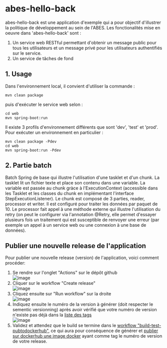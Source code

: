 # abes-hello-back

abes-hello-back est une application d'exemple qui a pour objectif d'illustrer la politique de développement au sein de l'ABES.
Les fonctionalités mise en oeuvre dans 'abes-hello-back' sont :
1. Un service web RESTful permettant d'obtenir un message public pour tous les utilisateurs et un message privé pour les utilisateurs authentifiés sur le  service.
2. Un service de tâches de fond 

## 1. Usage

Dans l'environnement local, il convient d'utiliser la commande :

    mvn clean package   
    
puis d'exécuter le service web selon :
 
    cd web
    mvn spring-boot:run
    
Il existe 3 profils d'environnement différents que sont 'dev', 'test' et 'prod'. Pour exécuter un environnement en particulier : 

    mvn clean package -Pdev
    cd web
    mvn spring-boot:run -Pdev   

## 2. Partie batch

Batch Spring de base qui illustre l'utilisation d'une tasklet et d'un chunk.
La tasklet lit un fichier texte et place son contenu dans une variable.
La variable est passée au chunk gràce à l'ExecutionContext (accessible dans les Tasklet et les classes du chunk en implémentant l'interface StepExecutionListener).
Le chunk est composé de 3 parties, reader, processor et writer.
Il est configuré pour traiter les données par paquet de 10.
Le processor fait appel à une méthode externe qui illustre l'utilisation du retry (on peut le configurer via l'annotation @Retry, elle permet d'essayer plusieurs fois un traitement qui est susceptible de renvoyer une erreur (par exemple un appel à un service web ou une connexion à une base de données).



## Publier une nouvelle release de l'application

Pour publier une nouvelle release (version) de l'application, voici comment procéder:
1. Se rendre sur l'onglet "Actions" sur le dépôt github  
   ![image](https://user-images.githubusercontent.com/328244/159044287-67c7131f-8663-4452-b7fa-55aa8c695692.png)
2. Cliquer sur le workflow "Create release"  
   ![image](https://user-images.githubusercontent.com/328244/159044427-d36ae0d6-51cc-4f69-a855-097c162ba100.png)
3. Cliquez ensuite sur "Run workflow" sur la droite  
   ![image](https://user-images.githubusercontent.com/328244/159044539-57b57fba-15b8-440d-94e7-1ee859566a04.png)
4. Indiquez ensuite le numéro de la version à générer (doit respecter le sementic versionning) après avoir vérifié que votre numéro de version n'existe pas déjà dans la [liste des tags](./tags)  
   ![image](https://user-images.githubusercontent.com/328244/159044729-e9cc0d7a-abe3-401f-a246-84e577670493.png)
5. Validez et attendez que le build se termine dans le [workflow "build-test-pubtodockerhub"](./actions/workflows/build-test-pubtodockerhub.yml), ce qui aura pour conséquence  de générer et [publier sur dockerhub une image docker](https://hub.docker.com/r/abesesr/) ayant comme tag le numéro de version de votre release.
